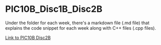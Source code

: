 # PIC10B_Disc1B_Disc2B

Under the folder for each week, there's a markdown file (.md file) that explains the code snippet for each week along with C++ files (.cpp files).

[Link to PIC10B Disc2B](https://github.com/nikunjsanghai/PIC10B_Disc_2B)
